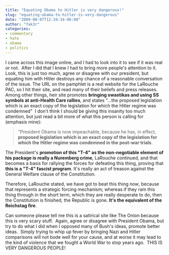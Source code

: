 ```yaml
---
title: "Equating Obama to Hitler is very dangerous!"
slug: "equating-obama-to-hitler-is-very-dangerous"
date: "2009-08-07T12:34:34-06:00"
author: "fak3r"
categories:
- commentary
- hate
- obama
- politics
---
```




I came across this image online, and I had to look into it to see if it was real or not.  After I did that I knew I had to bring more people's attention to it.   Look, this is just too much, agree or disagree with our president, but equating him with Hitler destroys any chance of a reasonable conversation of the issue. The URL on the pamphlet is a real website for the LaRouche PAC, so I hit their site, and read many of their beliefs and press releases. Among other things, heir site promotes **bringing swastikas and using SS symbols at anti-Health Care rallies**, and states "...the proposed legislation which is an exact copy of the legislation for which the Hitler regime was condemned"  I don't think I should be giving this insanity too much attention, but just read a bit more of what this person is calling for (emphasis mine):


> "President Obama is now impeachable, because he has, in effect, **proposed legislation which is an exact copy of the legislation for which the Hitler regime was condemned in the post-war trials**.

The President's **promotion of this "T-4" as the non-negotiable element of his package is really a Nuremberg crime**, LaRouche continued, and that becomes a basis for rallying the forces for defeating this thing, proving that **this is a "T-4" fascist program**. It's really an act of treason against the General Welfare clause of the Constitution.

Therefore, LaRouche stated, we have got to beat this thing _now_, because that represents a strategic forcing mechanism; whereas if they ram this thing through in the short term, which they are really desperate to do, then the Constitution is finished, the Republic is gone. **It's the equivalent of the Reichstag fire**.


Can someone please tell me this is a satirical site like The Onion because this is very scary stuff.  Again, agree or disagree with President Obama, but try to do what I did when I opposed many of Bush's ideas, promote better ideas.  Simply trying to whip up fever by bringing Nazi and Hitler comparisons will not bode well for your cause, and at worse it may lead to the kind of violence that we fought a World War to stop years ago.  THIS IS VERY DANGEROUS PEOPLE!
